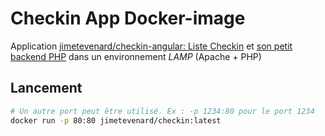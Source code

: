 # Checkin App Docker-image

Application [jimetevenard/checkin-angular: Liste Checkin](https://github.com/jimetevenard/checkin-angular) et [son petit backend PHP](https://github.com/jimetevenard/checkin-back-php) dans un environnement _LAMP_ (Apache + PHP)

## Lancement

````sh
# Un autre port peut être utilisé. Ex : -p 1234:80 pour le port 1234
docker run -p 80:80 jimetevenard/checkin:latest
````
